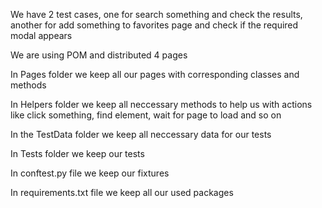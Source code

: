 We have 2 test cases, one for search something and check the results, 
another for add something to favorites page and check if the required modal appears

We are using POM and distributed 4 pages

In Pages folder we keep all our pages with corresponding classes and methods

In Helpers folder we keep all neccessary methods to help us with actions like click something, find element, wait for page to load and so on

In the TestData folder we keep all neccessary data for our tests

In Tests folder we keep our tests

In conftest.py file we keep our fixtures

In requirements.txt file we keep all our used packages